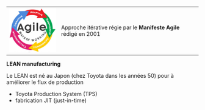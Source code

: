 <table>
	<tr>
		<td><img src="../images/agile.png" width="150"/></td>
		<td>Approche itérative régie par le <b>Manifeste Agile</b> rédigé en 2001</td>
	</tr>
</table>
<b>LEAN manufacturing</b>

Le LEAN est né au Japon (chez Toyota dans les années 50) pour à améliorer le flux de production 
<ul>
	<li>Toyota Production System (TPS)</li>
	<li>fabrication JIT (just-in-time)</li>
</ul>
